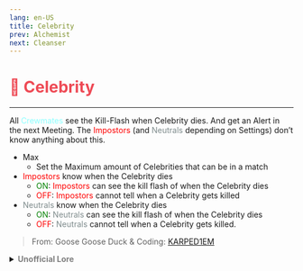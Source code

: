 ```yaml
---
lang: en-US
title: Celebrity
prev: Alchemist
next: Cleanser
---
```


# <font color="#ee4a55">🎥 <b>Celebrity</b></font> <Badge text="Basic" type="tip" vertical="middle"/>
---

All <font color=#8cffff>Crewmates</font> see the Kill-Flash when Celebrity dies. And get an Alert in the next Meeting. The <font color=red>Impostors</font> (and <font color=#7f8c8d>Neutrals</font> depending on Settings) don’t know anything about this.
* Max
  * Set the Maximum amount of Celebrities that can be in a match
* <font color=red>Impostors</font> know when the Celebrity dies
  * <font color=green>ON</font>: <font color=red>Impostors</font> can see the kill flash of when the Celebrity dies
  * <font color=red>OFF</font>: <font color=red>Impostors</font> cannot tell when a Celebrity gets killed
* <font color=#7f8c8d>Neutrals</font> know when the Celebrity dies
  * <font color=green>ON</font>: <font color=#7f8c8d>Neutrals</font> can see the kill flash of when the Celebrity dies
  * <font color=red>OFF</font>: <font color=#7f8c8d>Neutrals</font> cannot tell when a Celebrity gets killed.

> From: Goose Goose Duck & Coding: [KARPED1EM](https://github.com/KARPED1EM)

<details>
<summary><b><font color=gray>Unofficial Lore</font></b></summary>

Placeholder: This role is a ROLE OH EM GOSH
> Submitted by: Member
</details>